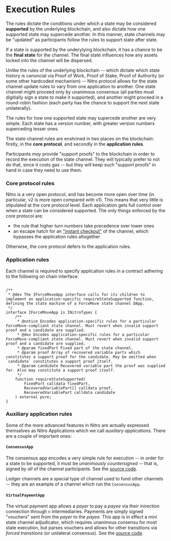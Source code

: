 # Execution Rules

The rules dictate the conditions under which a state may be considered **supported** by the underlying blockchain, and also dictate how one supported state may supercede another. In this manner, state channels may be "updated" as participants follow the rules to support state after state.

If a state is supported by the underylying blockchain, it has a chance to be the **final state** for the channel. The final state influences how any assets locked into the channel will be dispersed.

Unlike the rules of the underlying blockchain -- which dictate which state history is canoncial via Proof of Work, Proof of Stake, Proof of Authority (or some other hardcoded mechanism) -- Nitro protocol allows for the state channel update rules to vary from one application to another. One state channel might proceed only by unanimous consensus (all parties must digitially sign a state to make it supported), and another might proceed in a round-robin fashion (each party has the chance to support the next state unilaterally).

The rules for how one supported state may supercede another are very simple. Each state has a version number, with greater version numbers superceding lesser ones.

The state channel rules are enshrined in two places on the blockchain: firstly, in the **core protocol**, and secondly in the **application rules**.

Participants _may_ provide "support proofs" to the blockchain in order to record the execution of the state channel. They will typically prefer to not do that, since it costs gas -- but they will keep such "support proofs" in hand in case they need to use them.

### Core protocol rules

Nitro is a very open protocol, and has become more open over time (in particular, v2 is more open compared with v1). This means that very little is stipulated at the core protocol level. Each application gets full control over when a state can be considered supported. The only things enforced by the core protocol are:

- the rule that higher turn numbers take precedence over lower ones
- an escape hatch for an ["instant checkout"](./0070-finalizing-a-channel.md#happy-path) of the channel, which bypasses the application rules altogether

Otherwise, the core protocol defers to the application rules.

### Application rules

Each channel is required to specify application rules in a contract adhering to the following on chain interface:

```solidity

/**
 * @dev The IForceMoveApp interface calls for its children to implement an application-specific requireStateSupported function, defining the state machine of a ForceMove state channel DApp.
 */
interface IForceMoveApp is INitroTypes {
    /**
     * @notice Encodes application-specific rules for a particular ForceMove-compliant state channel. Must revert when invalid support proof and a candidate are supplied.
     * @dev Encodes application-specific rules for a particular ForceMove-compliant state channel. Must revert when invalid support proof and a candidate are supplied.
     * @param fixedPart Fixed part of the state channel.
     * @param proof Array of recovered variable parts which constitutes a support proof for the candidate. May be omitted when `candidate` constitutes a support proof itself.
     * @param candidate Recovered variable part the proof was supplied for. Also may constitute a support proof itself.
     */
    function requireStateSupported(
        FixedPart calldata fixedPart,
        RecoveredVariablePart[] calldata proof,
        RecoveredVariablePart calldata candidate
    ) external pure;
}

```

### Auxiliary application rules

Some of the more advanced features in Nitro are actually expressed themselves as Nitro Applications which we call _auxiliary applications_. There are a couple of important ones:

#### `ConsensusApp`

The consensus app encodes a very simple rule for execution -- in order for a state to be supported, it must be _unanimously countersigned_ -- that is, signed by _all_ of the channel participants. See the [source code](https://github.com/statechannels/go-nitro/blob/main/nitro-protocol/contracts/ConsensusApp.sol).

Ledger channels are a special type of channel used to fund other channels -- they are an example of a channel which run the `ConsensusApp`.

#### `VirtualPaymentApp`

The virtual payment app allows a _payer_ to pay a _payee_ via their inirection connection through `n` intermediaries. Payments are simply signed "vouchers" sent from the _payer_ to the _payee_. This app is in effect a mini state channel adjudicator, which requires unanimous consensu for most state execution, but parses vouchers and allows for other transitions via _forced transtiions_ (or unilateral consensus). See the [source code](https://github.com/statechannels/go-nitro/blob/main/nitro-protocol/contracts/VirtualPaymentApp.sol).
